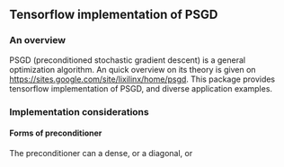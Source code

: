 ## Tensorflow implementation of PSGD
### An overview
PSGD (preconditioned stochastic gradient descent) is a general optimization algorithm. An quick overview on its theory is given on https://sites.google.com/site/lixilinx/home/psgd. This package provides tensorflow implementation of PSGD, and diverse application examples.
### Implementation considerations
#### Forms of preconditioner
The preconditioner can a dense, or a diagonal, or 



